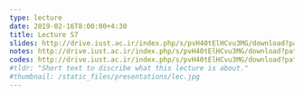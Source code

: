 ```yaml
---
type: lecture
date: 2019-02-16T8:00:00+4:30
title: Lecture S7
slides: http://drive.iust.ac.ir/index.php/s/pvH40tElHCvu3MG/download?path=%2FSlides&files=AP_S7.pdf
notes: http://drive.iust.ac.ir/index.php/s/pvH40tElHCvu3MG/download?path=%2FClassVideos&files=S7.mp4
codes: http://drive.iust.ac.ir/index.php/s/pvH40tElHCvu3MG/download?path=%2FCode&files=S7.zip
#tldr: "Short text to discribe what this lecture is about."
#thumbnail: /static_files/presentations/lec.jpg
---
```

